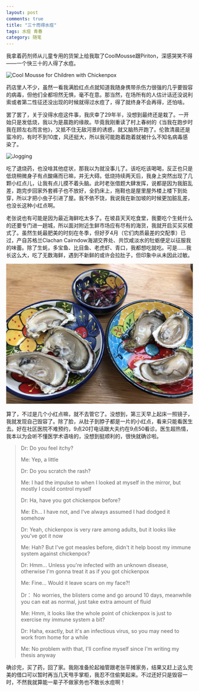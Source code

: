 ```yaml
---
layout: post
comments: true
title: "三十而得水痘"
tags: 水痘 青春
category: 随笔
---
```


我拿着药剂师从儿童专用的货架上给我取了CoolMousse跟Piriton，深感哭笑不得——一个快三十的人得了水痘。

![Cool Mousse for Children with Chickenpox](/images/coolmousse.jpg)

药店里人不少，虽然一看我满脸红点点就知道我随身携带杀伤力很强的几乎要毁容的病毒，但他们全都坦然无惧，毫不在意。那当然，在场所有的人估计话还没说利索或者第二性征还没出现的时候就得过水痘了，得了就终身不会再得，还怕啥。

罢了罢了，关于没得水痘这件事，我庆幸了29年半，没想到最终还是栽了。一开始只是发低烧，我以为是晨跑的缘故。毕竟我刚重读了村上春树的《当我在跑步时我在顾左右而言他》，又抵不住无敌河景的诱惑，就又脑热开跑了。伦敦清晨还是蛮冷的，有时不到10度，风还挺大，所以我可能跑着跑着就被什么不知名病毒感染了。

![Jogging](/images/jogging.jpg)

吃了退烧药，也没啥其他症状，那我以为就没事儿了。该吃吃该喝喝，反正也只是低烧稍微身子有点酸痛而已嘛，并无大碍。低烧持续两天后，我身上突然出现了几颗小红点儿，让我有点儿摸不着头脑。此时老张借题大肆发挥，说都是因为我脏乱差，跑完步回家外套裤子也不放好，全扔床上，拖鞋也是屋里屋外楼上楼下到处穿，所以才把小虫子引进了屋。我不依不饶，我说我在新加坡的时候更加脏乱差，也没长这种小红点啊。

老张说也有可能是因为最近海鲜吃太多了。在坡县天天吃食堂，我要吃个生蚝什么的还要专门进一趟城，所以面对附近生鲜市场应有尽有的海货，我就开启买买买模式了。虽然生蚝最肥美的时刻在冬季，但好歹4月（它们肉质最差的交配季）已过，产自苏格兰Clachan Cairndow海湖交界处、共饮咸淡水的牡蛎便足以征服我的味蕾。除了生蚝，多宝鱼、比目鱼、老虎虾、青口，我都想吃就吃。可是……我长这么大，吃了无数海鲜，遇到不新鲜的或许会拉肚子，但印象中从未因此过敏。

![oyster](/images/oyster.jpg)

算了，不过是几个小红点嘛，就不去管它了。没想到，第三天早上起床一照镜子，我就发现自己毁容了。除了脸，从肚子到脖子都是一片的小红点，看来只能看医生去。好在社区医院不难预约，9点20打电话跟大夫约在9点50看诊。医生超热情，我本以为会听不懂医学术语啥的，没想到挺顺利的，很快就确诊啦。

> Dr: Do you feel itchy?
>
> Me: Yep, a little
> 
> Dr: Do you scratch the rash?
>
> Me: I had the impulse to when I looked at myself in the mirror, but mostly I could control myself
> 
> Dr: Ha, have you got chickenpox before?
> 
> Me: Eh... I have not, and I‘ve always assumed I had dodged it somehow
> 
> Dr: Yeah, chickenpox is very rare among adults, but it looks like you've got it now
> 
> Me: Hah? But I've got measles before, didn't it help boost my immune system against chickenpox?
> 
> Dr: Hmm... Unless you're infected with an unknown disease, otherwise I'm gonna treat it as if you got chickenpox
>
> Me: Fine... Would it leave scars on my face?!
>
> Dr： No worries, the blisters come and go around 10 days, meanwhile you can eat as normal, just take extra amount of fluid
>
> Me: Hmm, it looks like the whole point of chickenpox is just to exercise my immune system a bit?
>
> Dr: Haha, exactly, but it's an infectious virus, so you may need to work from home for a while
>
> Me: No problem with that, I'll confine myself since I'm writing my thesis anyway

确诊完，买了药，回了家。我刚准备抡起袖管跟老张平摊家务，结果又赶上这么完美的借口可以暂时再当几天甩手掌柜，我忍不住偷笑起来。不过还好只是毁容一时，不然我就算能一辈子不做家务也不敢长水痘啊！ 







